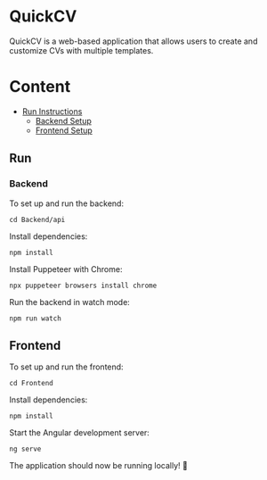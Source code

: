 # QuickCV

QuickCV is a web-based application that allows users to create and customize CVs with multiple templates.

# Content

- [Run Instructions](#run)
  - [Backend Setup](#backend)
  - [Frontend Setup](#frontend)

## Run


### Backend

To set up and run the backend:

```
cd Backend/api
```

Install dependencies:

```
npm install
```

Install Puppeteer with Chrome:

```
npx puppeteer browsers install chrome
```

Run the backend in watch mode:

```
npm run watch
```

## Frontend

To set up and run the frontend:

```
cd Frontend
```

Install dependencies:

```
npm install
```

Start the Angular development server:

```
ng serve
```

The application should now be running locally! 🎉